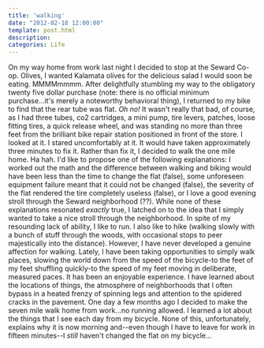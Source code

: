 ```yaml
---
title: 'walking'
date: "2012-02-18 12:00:00"
template: post.html
description: 
categories: Life
---
```


On my way home from work last night I decided to stop at the Seward Co-op. Olives, I wanted Kalamata olives for the delicious salad I would soon be eating. MMMMmmmm. After delightfully stumbling my way to the obligatory twenty five dollar purchase (note: there is no official minimum purchase...it's merely a noteworthy behavioral thing), I returned to my bike to find that the rear tube was flat. *Oh no!* It wasn't really that bad, of course, as I had three tubes, co2 cartridges, a mini pump, tire levers, patches, loose fitting tires, a quick release wheel, and was standing no more than three feet from the brilliant bike repair station positioned in front of the store. I looked at it. I stared uncomfortably at it. It would have taken approximately three minutes to fix it. Rather than fix it, I decided to walk the one mile home. Ha hah. I'd like to propose one of the following explanations: I worked out the math and the difference between walking and biking would have been less than the time to change the flat (false), some unforeseen equipment failure meant that it could not be changed (false), the severity of the flat rendered the tire completely useless (false), or I love a good evening stroll through the Seward neighborhood (??). While none of these explanations resonated *exactly* true, I latched on to the idea that I simply wanted to take a nice stroll through the neighborhood. In spite of my resounding lack of ability, I like to run. I also like to hike (walking slowly with a bunch of stuff through the woods, with occasional stops to peer majestically into the distance). However, I have never developed a genuine affection for walking. Lately, I have been taking opportunities to simply walk places, slowing the world down from the speed of the bicycle-to the feet of my feet shuffling quickly-to the speed of my feet moving in deliberate, measured paces. It has been an enjoyable experience. I have learned about the locations of things, the atmosphere of neighborhoods that I often bypass in a heated frenzy of spinning legs and attention to the spidered cracks in the pavement. One day a few months ago I decided to make the seven mile walk home from work...no running allowed. I learned a lot about the things that I see each day from my bicycle. None of this, unfortunately, explains why it is now morning and--even though I have to leave for work in fifteen minutes--I *still* haven't changed the flat on my bicycle...